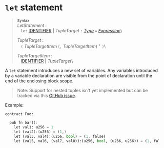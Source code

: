 # `let` statement


> **<sup>Syntax</sup>**\
> _LetStatement_ :\
> &nbsp;&nbsp; `let` [IDENTIFIER] | _TupleTarget_ `:` [_Type_] `=` [_Expression_]\
>
> _TupleTarget_ :\
> &nbsp;&nbsp; `(` _TupleTargetItem_ (`,` _TupleTargetItem_) <sup>+</sup> `)`\
>
> _TupleTargetItem_ :\
> &nbsp;&nbsp; [IDENTIFIER] | _TupleTarget_\

A `let` statement introduces a new set of variables. Any variables introduced by a variable declaration are visible from the point of declaration until the end of the enclosing block scope.

> Note: Support for nested tuples isn't yet implemented but can be tracked via this [GitHub issue](https://github.com/ethereum/fe/issues/427).


Example:

```python
contract Foo:

  pub fn bar():
    let val1: u256 = 1
    let (val2):(u256) = (1,)
    let (val3, val4):(u256, bool) = (1, false)
    let (val5, val6, (val7, val8)):(u256, bool, (u256, u256)) = (1, false, (2, 4))
```


[IDENTIFIER]: identifiers.md
[_Expression_]: expressions.md
[_Type_]: types.md
